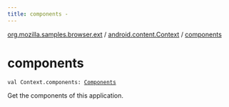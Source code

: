 ```yaml
---
title: components - 
---
```


[org.mozilla.samples.browser.ext](../index.html) / [android.content.Context](index.html) / [components](./components.html)

# components

`val Context.components: `[`Components`](../../org.mozilla.samples.browser/-components/index.html)

Get the components of this application.

